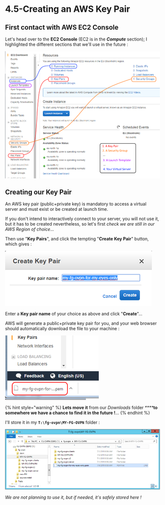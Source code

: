 # 4.5-Creating an AWS Key Pair

## First contact with AWS EC2 Console

Let's head over to the **EC2 Console** \(EC2 is in the _**Compute**_ section\); I highlighted the different sections that we'll use in the future :

![](../.gitbook/assets/image.png)

## Creating our Key Pair

An AWS key pair \(public+private key\) is mandatory to access a virtual server and must exist or be created at launch time.

If you don't intend to interactively connect to your server, you will not use it, but it has to be created nevertheless, so let's first _check we are still in our AWS Region of choice_...

Then use "**Key Pairs**", and click the tempting "**Create Key Pair**" button, which gives :

![](../.gitbook/assets/image%20%28161%29.png)

Enter a **Key pair name** of your choice as above and click "**Create**"...

AWS will generate a public+private key pair for you, and your web browser should automatically download the file to your machine :

![](../.gitbook/assets/image%20%288%29.png)

{% hint style="warning" %}
**Lets move it** from our _Downloads_ folder _****_**to somewhere we have a chance to find it in the future !**...
{% endhint %}

I'll store it in my **`T:\fg-ovpn\MY-FG-OVPN`** folder :

![Keeping our AWS key pair safe](../.gitbook/assets/image%20%2831%29.png)

_We are not planning to use it, but if needed, it's safely stored here !_



